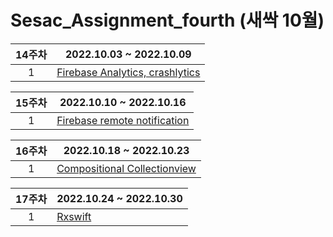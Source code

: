 # Sesac_Assignment_fourth (새싹 10월)


14주차| 2022.10.03 ~ 2022.10.09 |
:---: |--- 
1| [Firebase Analytics, crashlytics](https://github.com/WooseokJ/Sesac_Assignment_fourth/tree/main/FireBaseExample/FireBaseExample) |  |


15주차| 2022.10.10 ~ 2022.10.16 |
:---: |--- 
1| [Firebase remote notification](https://github.com/WooseokJ/Sesac_Assignment_fourth/tree/main/FireBaseExample/FireBaseExample) |  |

16주차| 2022.10.18 ~ 2022.10.23 |
:---: |--- 
1| [Compositional Collectionview](https://github.com/WooseokJ/Sesac_Assignment_fourth/tree/main/week1617/week1617) |  |

17주차| 2022.10.24 ~ 2022.10.30 |
:---: |--- 
1| [Rxswift](https://github.com/WooseokJ/Sesac_Assignment_fourth/tree/main/weekRxswift/weekRxswift) |  |


